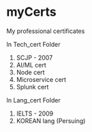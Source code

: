 # myCerts
My professional certificates 

In Tech_cert Folder 
  1. SCJP - 2007 
  2. AI/ML cert
  3. Node cert
  4. Microservice cert
  5. Splunk cert
  
In Lang_cert Folder 
  1. IELTS - 2009
  2. KOREAN lang (Persuing)
